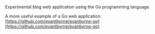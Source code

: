 Experimental blog web application using the Go programming language.

A more useful example of a Go web application: [https://github.com/evantbyrne/evanbyrne-go](https://github.com/evantbyrne/evanbyrne-go)
